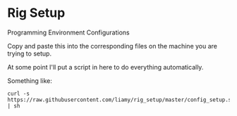 Rig Setup
=========

Programming Environment Configurations

Copy and paste this into the corresponding files on the machine
you are trying to setup.

At some point I'll put a script in here to do everything
automatically.

Something like:

```
curl -s https://raw.githubusercontent.com/liamy/rig_setup/master/config_setup.sh | sh
```
